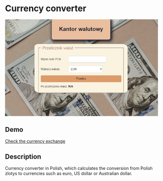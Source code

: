 # Currency converter
![ScreenShot](images/screenshot.jpg)

## Demo

[Check the currency exchange](https://shadii8.github.io/currency/)

## Description

Currency converter in Polish, which calculates the conversion from Polish zlotys to currencies such as euro, US dollar or Australian dollar.
